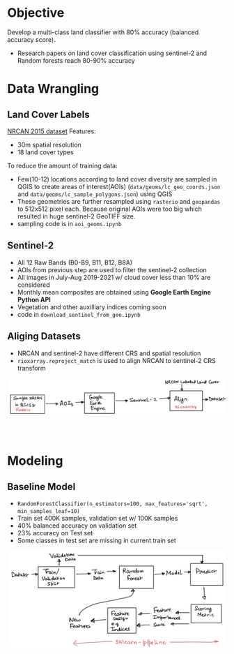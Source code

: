 # Objective
Develop a multi-class land classifier with 80% accuracy (balanced accuracy score).

- Research papers on land cover classification using sentinel-2 and Random forests reach 80-90% accuracy

# Data Wrangling

## Land Cover Labels

[NRCAN 2015 dataset](https://open.canada.ca/data/en/dataset/4e615eae-b90c-420b-adee-2ca35896caf6)
Features:
- 30m spatial resolution
- 18 land cover types

To reduce the amount of training data:
- Few(10-12) locations according to land cover diversity are sampled in QGIS to create areas of interest(AOIs) (`data/geoms/lc_geo_coords.json` and `data/geoms/lc_sample_polygons.json`) using QGIS
- These geometries are further resampled using `rasterio` and `geopandas` to  512x512 pixel each. 
Because original AOIs were too big which resulted in huge sentinel-2 GeoTIFF size.
- sampling code is in `aoi_geoms.ipynb` 

## Sentinel-2 
- All 12 Raw Bands (B0-B9, B11, B12, B8A)
- AOIs from previous step are used to filter the sentinel-2 collection
- All images in July-Aug 2019-2021 w/ cloud cover less than 10% are considered
- Monthly mean composites are  obtained using **Google Earth Engine Python API**
- Vegetation and other auxilliary indices coming soon
- code in `download_sentinel_from_gee.ipynb`

## Aliging Datasets

- NRCAN and sentinel-2 have different CRS and spatial resolution
- `rioxarray.reproject_match` is used to align NRCAN to sentinel-2 CRS transform 

![Data prep pipeline](sketches/lc_data.jpg)



<br>
<br>

# Modeling

## Baseline Model
- ```RandomForestClassifier(n_estimators=100, max_features='sqrt', min_samples_leaf=10)```
- Train set 400K samples, validation set w/ 100K samples
- 40% balanced accuracy on validation set
- 23% accuracy on Test set
- Some classes in test set are missing in current train set

![Model pipeline](sketches/lc_model.jpg)